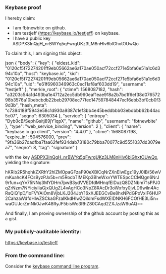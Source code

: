 ### Keybase proof

I hereby claim:

  * I am fbtnewbite on github.
  * I am testjeff (https://keybase.io/testjeff) on keybase.
  * I have a public key ASDPX3InQgH_nrBWYq5qFwrgUKz3LM8nHlv6blGhxtOUwQo

To claim this, I am signing this object:

json
{
  "body": {
    "key": {
      "eldest_kid": "0120cf5f72274201ff9eb05662ae6a170ae050acf72ccf271e5bfa6e51a1c6d394c10a",
      "host": "keybase.io",
      "kid": "0120cf5f72274201ff9eb05662ae6a170ae050acf72ccf271e5bfa6e51a1c6d394c10a",
      "uid": "e61f6960346963c0ec11af8af603dd19",
      "username": "testjeff"
    },
    "merkle_root": {
      "ctime": 1568087182,
      "hash": "a3203c54a1d493ba1e4712a2ec5db960eaf1eae918a2b7bc1f6ef38d07657298b3576a10bebcbdb22beb29708ec77fec147597848447ec16ebb3bf0cb0f39d3b",
      "hash_meta": "c7394189f5943e58c1d930a9387c1ef3bb4e45beddbbb03ebdbbb62b44ac5c07",
      "seqno": 6305034
    },
    "service": {
      "entropy": "Dyb0cB/SephGsitj89jY1qpX",
      "name": "github",
      "username": "fbtnewbite"
    },
    "type": "web_service_binding",
    "version": 2
  },
  "client": {
    "name": "keybase.io go client",
    "version": "4.4.0"
  },
  "ctime": 1568087198,
  "expire_in": 504576000,
  "prev": "9fa36b27dadfba7faa62fef934dab73180c79bba70077c9d5551037dd3079ea7",
  "seqno": 8,
  "tag": "signature"
}


with the key [ASDPX3InQgH_nrBWYq5qFwrgUKz3LM8nHlv6blGhxtOUwQo](https://keybase.io/testjeff), yielding the signature:


hKRib2R5hqhkZXRhY2hlZMOpaGFzaF90eXBlCqNrZXnEIwEgz19yJ0IB/56wVmKuahcK4FCs9yzPJx5b+m5RocbTlMEKp3BheWxvYWTESpcCCMQgn6NrJ9rfun+qYv75NNq3MYDHm7pwB3ydVVEDfdMHnqfEIDuzQ8DZNbm71sPPJ0qZrNzm7NYiciyIlaGjxQUgZL4vAgHCo3NpZ8RAcDr3oWxfxy0jvLD6wiln4AcRsQlQ1pD/1oFVYAiOm8VjbLKJ204JbY16xXJEEGCvBe8hxNPdGPoVxIF6HUP2CahzaWdfdHlwZSCkaGFzaIKkdHlwZQildmFsdWXEIDNKH6FCOfHE3Li5n+waGUJcrZmNk0JwK48RyJF5bisWo3RhZ80CAqd2ZXJzaW9uAQ==



And finally, I am proving ownership of the github account by posting this as a gist.

### My publicly-auditable identity:

https://keybase.io/testjeff

### From the command line:

Consider the [keybase command line program](https://keybase.io/download).
